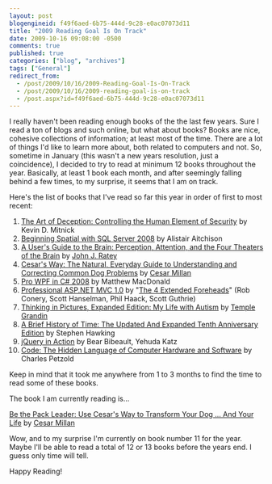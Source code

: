 ```yaml
---
layout: post
blogengineid: f49f6aed-6b75-444d-9c28-e0ac07073d11
title: "2009 Reading Goal Is On Track"
date: 2009-10-16 09:08:00 -0500
comments: true
published: true
categories: ["blog", "archives"]
tags: ["General"]
redirect_from: 
  - /post/2009/10/16/2009-Reading-Goal-Is-On-Track
  - /post/2009/10/16/2009-reading-goal-is-on-track
  - /post.aspx?id=f49f6aed-6b75-444d-9c28-e0ac07073d11
---
```

<!-- more -->
<p>I really haven't been reading enough books of the the last few years. Sure I read a ton of blogs and such online, but what about books? Books are nice, cohesive collections of information; at least most of the time. There are a lot of things I'd like to learn more about, both related to computers and not. So, sometime in January (this wasn't a new years resolution, just a coincidence), I decided to try to read at minimum 12 books throughout the year. Basically, at least 1 book each month, and after seemingly falling behind a few times, to my surprise, it seems that I am on track.</p>
<p>Here's the list of books that I've read so far this year in order of first to most recent:</p>
<ol>
<li><a href="http://amzn.to/29R8xCg">The Art of Deception: Controlling the Human Element of Security</a> by Kevin D. Mitnick</li>
<li><a href="http://amzn.to/29LEX0P">Beginning Spatial with SQL Server 2008</a> by Alistair Aitchison</li>
<li><a href="http://amzn.to/2acAX7y">A User's Guide to the Brain: Perception, Attention, and the Four Theaters of the Brain</a> by <a href="http://www.johnratey.com">John J. Ratey</a></li>
<li><a href="http://amzn.to/29AWMw8">Cesar's Way: The Natural, Everyday Guide to Understanding and Correcting Common Dog Problems</a> by <a href="http://www.cesarmillaninc.com/">Cesar Millan</a></li>
<li><a href="http://amzn.to/29Km4Ml">Pro WPF in C# 2008</a> by Matthew MacDonald</li>
<li><a href="http://amzn.to/29EK8vz">Professional ASP.NET MVC 1.0</a> by "<a href="http://haacked.com/archive/2009/04/29/aspnetmvc-nerddinner-walkthrough.aspx">The 4 Extended Foreheads</a>" (Rob Conery, Scott Hanselman, Phil Haack, Scott Guthrie)</li>
<li><a href="http://amzn.to/29FGJ5P">Thinking in Pictures, Expanded Edition: My Life with Autism</a> by <a href="http://www.templegrandin.com">Temple Grandin</a></li>
<li><a href="http://amzn.to/29FGJme">A Brief History of Time: The Updated And Expanded Tenth Anniversary Edition</a> by Stephen Hawking</li>
<li><a href="http://amzn.to/29R95Io">jQuery in Action</a> by Bear Bibeault, Yehuda Katz</li>
<li><a href="http://amzn.to/29LEZ8G">Code: The Hidden Language of Computer Hardware and Software</a> by Charles Petzold</li>
</ol>
<p>Keep in mind that it took me anywhere from 1 to 3 months to find the time to read some of these books.</p>
<p>The book I am currently reading is...</p>
<p><a href="http://amzn.to/29ziCkt">Be the Pack Leader: Use Cesar's Way to Transform Your Dog ... And Your Life</a> by <a href="http://www.cesarmillaninc.com/">Cesar Millan</a></p>
<p>Wow, and to my surprise I'm currently on book number 11 for the year. Maybe I'll be able to read a total of 12 or 13 books before the years end. I guess only time will tell.</p>
<p>Happy Reading!</p>
